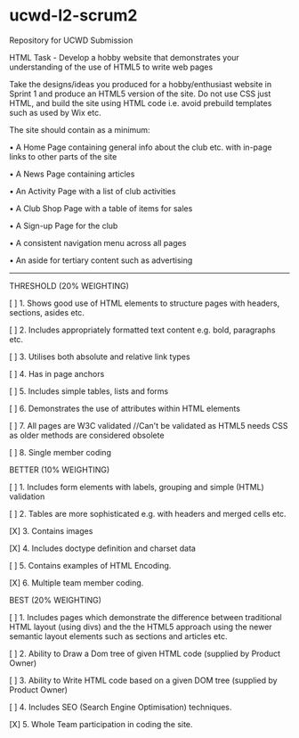 # ucwd-l2-scrum2
Repository for UCWD Submission

HTML Task - Develop a hobby website that demonstrates your understanding of the use of HTML5 to write web pages

Take the designs/ideas you produced for a hobby/enthusiast website in Sprint 1 and produce an
HTML5 version of the site. Do not use CSS just HTML, and build the site using HTML code i.e.
avoid prebuild templates such as used by Wix etc.

The site should contain as a minimum:

• A Home Page containing general info about the club etc. with in-page links to other parts of the site

• A News Page containing articles

• An Activity Page with a list of club activities

• A Club Shop Page with a table of items for sales

• A Sign-up Page for the club

• A consistent navigation menu across all pages

• An aside for tertiary content such as advertising

----------------------------------------------------------------------------------

THRESHOLD (20% WEIGHTING)

[ ] 1. Shows good use of HTML elements to structure pages with headers, sections, asides etc.

[ ] 2. Includes appropriately formatted text content e.g. bold, paragraphs etc.

[ ] 3. Utilises both absolute and relative link types

[ ] 4. Has in page anchors

[ ] 5. Includes simple tables, lists and forms

[ ] 6. Demonstrates the use of attributes within HTML elements

[ ] 7. All pages are W3C validated	//Can't be validated as HTML5 needs CSS as older methods are considered obsolete

[ ] 8. Single member coding



BETTER (10% WEIGHTING)

[ ] 1. Includes form elements with labels, grouping and simple (HTML) validation

[ ] 2. Tables are more sophisticated e.g. with headers and merged cells etc.

[X] 3. Contains images

[X] 4. Includes doctype definition and charset data

[ ] 5. Contains examples of HTML Encoding.

[X] 6. Multiple team member coding.



BEST (20% WEIGHTING)

[ ] 1. Includes pages which demonstrate the difference between traditional HTML layout (using divs)
and the the HTML5 approach using the newer semantic layout elements such as sections and
articles etc.

[ ] 2. Ability to Draw a Dom tree of given HTML code (supplied by Product Owner)

[ ] 3. Ability to Write HTML code based on a given DOM tree (supplied by Product Owner)

[ ] 4. Includes SEO (Search Engine Optimisation) techniques.

[X] 5. Whole Team participation in coding the site. 
